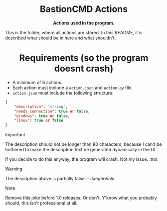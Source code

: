 <h1 align="center">BastionCMD Actions</h1>
<p align="center"><strong>Actions used in the program.</strong></p>
This is the folder, where all actions are stored. In this README, it is described what should be in here and what shouldn't.

<h1 align="center">Requirements (so the program doesnt crash)</h1>

- A minimum of 6 actions.
- Each action must include a `action.json` and `action.py` file.
- `action.json` must include the following structure:

```json
{
    "description": "string",
    "needs_connection": true or false,
    "windows": true or false,
    "linux": true or false
}
```

> [!IMPORTANT]
> The description should not be longer than 80 characters, because I can't be bothered to make the description text be generated dynamically in the UI.
>
> If you decide to do this anyway, the program will crash. Not my issue. :trol:

> [!WARNING]
> The description above is partially false. - Jaegerwald

> [!NOTE]
> Remove this joke before 1.0 releases. Or don't. Y'know what you probably should, this isn't professional at all.
